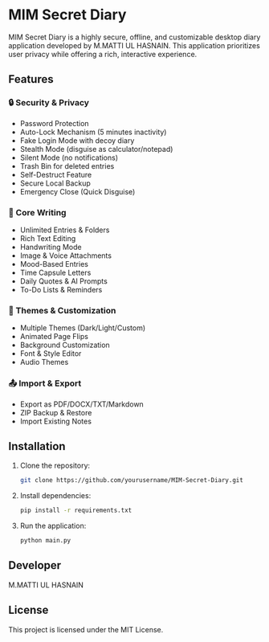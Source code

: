 # MIM Secret Diary

MIM Secret Diary is a highly secure, offline, and customizable desktop diary application developed by M.MATTI UL HASNAIN. This application prioritizes user privacy while offering a rich, interactive experience.

## Features

### 🔒 Security & Privacy
- Password Protection
- Auto-Lock Mechanism (5 minutes inactivity)
- Fake Login Mode with decoy diary
- Stealth Mode (disguise as calculator/notepad)
- Silent Mode (no notifications)
- Trash Bin for deleted entries
- Self-Destruct Feature
- Secure Local Backup
- Emergency Close (Quick Disguise)

### 📝 Core Writing
- Unlimited Entries & Folders
- Rich Text Editing
- Handwriting Mode
- Image & Voice Attachments
- Mood-Based Entries
- Time Capsule Letters
- Daily Quotes & AI Prompts
- To-Do Lists & Reminders

### 🎨 Themes & Customization
- Multiple Themes (Dark/Light/Custom)
- Animated Page Flips
- Background Customization
- Font & Style Editor
- Audio Themes

### 📤 Import & Export
- Export as PDF/DOCX/TXT/Markdown
- ZIP Backup & Restore
- Import Existing Notes

## Installation

1. Clone the repository:
   ```bash
   git clone https://github.com/yourusername/MIM-Secret-Diary.git
   ```

2. Install dependencies:
   ```bash
   pip install -r requirements.txt
   ```

3. Run the application:
   ```bash
   python main.py
   ```

## Developer
M.MATTI UL HASNAIN

## License
This project is licensed under the MIT License.
